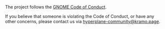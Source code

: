 The project follows the [GNOME Code of Conduct](https://conduct.gnome.org/).

If you believe that someone is violating the Code of Conduct, or have any other concerns, please contact us via [hyperplane-community@kramo.page](mailto:hyperplane-community@kramo.page).
